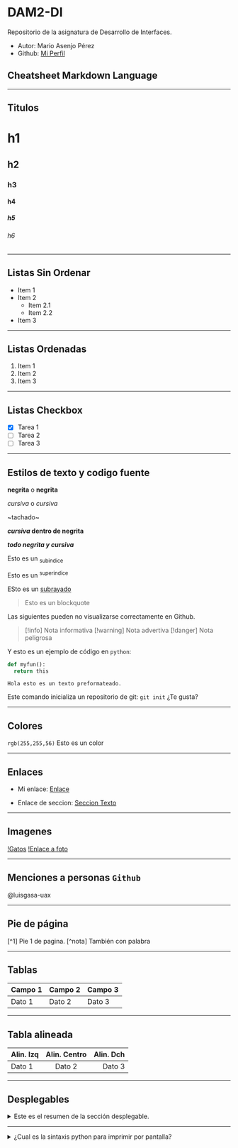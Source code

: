 # DAM2-DI
Repositorio de la asignatura de Desarrollo de Interfaces.

- Autor: Mario Asenjo Pérez
- Github: [Mi Perfil](https://github.com/mario-asenjo)
## Cheatsheet Markdown Language
---
## Titulos
# h1
## h2
### h3
#### h4
##### h5
###### h6
---
## Listas Sin Ordenar
- Item 1
- Item 2
  - Item 2.1 
  - Item 2.2
- Item 3
---
## Listas Ordenadas
1. Item 1
2. Item 2
3. Item 3
---
## Listas Checkbox
- [x] Tarea 1
- [ ] Tarea 2
- [ ] Tarea 3
---
## Estilos de texto y codigo fuente

**negrita** o __negrita__

*cursiva* o _cursiva_

~tachado~

**_cursiva_ dentro de negrita**

***todo negrita y cursiva***

Esto es un <sub>subindice</sub>

Esto es un <sup>superindice</sup>

ESto es un <ins>subrayado</ins>

> Esto es un blockquote

Las siguientes pueden no visualizarse correctamente en Github.
> [!info] Nota informativa
> [!warning] Nota advertiva
> [!danger] Nota peligrosa

Y esto es un ejemplo de código en `python`:
```python
def myfun():
  return this
```
```
Hola esto es un texto preformateado.
```

Este comando inicializa un repositorio de git: `git init` ¿Te gusta?

---
## Colores
  `rgb(255,255,56)` Esto es un color

---
## Enlaces
- Mi enlace: [Enlace](https://www.google.es)

- Enlace de seccion: [Seccion Texto](#estilos-de-texto-y-codigo-fuente)
---
## Imagenes
[!Gatos](https://www.google.es)
[!Enlace a foto](https://www.google.es)

---
## Menciones a personas `Github`

@luisgasa-uax

---
## Pie de página
[^1] Pie 1 de pagina.
[^nota] También con palabra

---
## Tablas
| Campo 1 | Campo 2 | Campo 3 |
| --- | --- | --- |
| Dato 1  | Dato 2  | Dato 3  |

---
## Tabla alineada
| Alin. Izq | Alin. Centro | Alin. Dch |
| :--- | :---: | ---: |
| Dato 1  | Dato 2  | Dato 3  |

---
## Desplegables
<details>
  <summary>Este es el resumen de la sección desplegable.</summary>
  Well, the way they make shows is, they make one show. That show's called a pilot. Then they show that show to the people who make shows, and on the strength of that one show they decide if they're going to make more shows. Some pilots get picked and become television programs. Some don't, become nothing. She starred in one of the ones that became nothing.
</details>

---
<details>
  <summary>¿Cual es la sintaxis python para imprimir por pantalla?</summary>
  
```python
  print("TEXTO")
```
</details>
